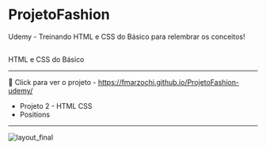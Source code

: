 # ProjetoFashion
Udemy - Treinando HTML e CSS do Básico para relembrar os conceitos!
##
HTML e CSS do Básico <hr>
📁 Click para ver o projeto - https://fmarzochi.github.io/ProjetoFashion-udemy/

<ul>
<li>Projeto 2 - HTML CSS</li>
<li>Positions</li>

</ul><hr>

![layout_final](https://user-images.githubusercontent.com/97696243/190880506-2c8242b2-3964-43a8-bf67-9d6370717653.jpg)

